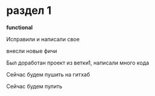 # раздел 1

**functional**


Исправили и написали свое

внесли новые фичи

Был доработан проект из ветки1, написали много кода


Сейчас будем пушить на гитхаб

Сейчас будем пулить 
